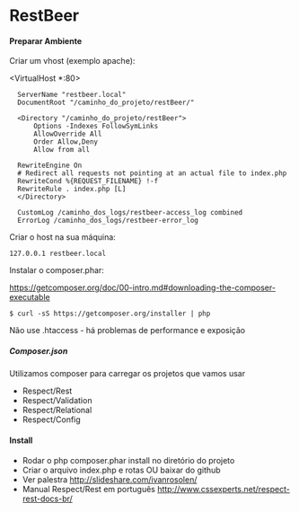 # RestBeer


#### Preparar Ambiente

Criar um vhost (exemplo apache):

  <VirtualHost *:80>
  
      ServerName "restbeer.local"
      DocumentRoot "/caminho_do_projeto/restBeer/"
    
      <Directory "/caminho_do_projeto/restBeer">
          Options -Indexes FollowSymLinks
          AllowOverride All
          Order Allow,Deny
          Allow from all
          
	  RewriteEngine On
	  # Redirect all requests not pointing at an actual file to index.php
	  RewriteCond %{REQUEST_FILENAME} !-f
	  RewriteRule . index.php [L] 
      </Directory>        
        
      CustomLog /caminho_dos_logs/restbeer-access_log combined
      ErrorLog /caminho_dos_logs/restbeer-error_log
  </VirtualHost>

Criar o host na sua máquina:

	127.0.0.1 restbeer.local

Instalar o composer.phar: 

<https://getcomposer.org/doc/00-intro.md#downloading-the-composer-executable>

	$ curl -sS https://getcomposer.org/installer | php

Não use .htaccess - há problemas de performance e exposição

##### Composer.json

Utilizamos composer para carregar os projetos que vamos usar

* Respect/Rest
* Respect/Validation
* Respect/Relational
* Respect/Config

#### Install

* Rodar o php composer.phar install no diretório do projeto
* Criar o arquivo index.php e rotas OU baixar do github
* Ver palestra <http://slideshare.com/ivanrosolen/>
* Manual Respect/Rest em português <http://www.cssexperts.net/respect-rest-docs-br/>